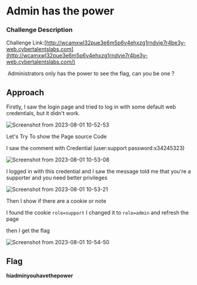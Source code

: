 # Admin has the power

### Challenge Description

Challenge Link:[http://wcamxwl32pue3e6m5p6v4ehxzg1rndvje7r4be3y-web.cybertalentslabs.com](http://wcamxwl32pue3e6m5p6v4ehxzg1rndvje7r4be3y-web.cybertalentslabs.com/)

 Administrators only has the power to see the flag, can you be one ?

## Approach

Firstly, I saw the login page and tried to log in with some default web credentials, but it didn't work.

![Screenshot from 2023-08-01 10-52-53](https://github.com/MohammedHawary/CTF-Challenges-Writeups/assets/94152045/96b71b8a-d671-4543-9577-513fa9464a09)


Let's Try To show the Page source Code

I saw the comment with Credential (user:support password:x34245323)

![Screenshot from 2023-08-01 10-53-08](https://github.com/MohammedHawary/CTF-Challenges-Writeups/assets/94152045/8e0bb412-c872-40f7-a900-57fc299acf98)

I logged in with this credential and I saw the message told me that you're a supporter and you need better privileges

![Screenshot from 2023-08-01 10-53-21](https://github.com/MohammedHawary/CTF-Challenges-Writeups/assets/94152045/6a09b137-9734-475e-a885-f3f159541a2f)


Then I show if there are a cookie or note

I found the cookie `role=support` I changed it to `role=admin` and refresh the page

then I get the flag

![Screenshot from 2023-08-01 10-54-50](https://github.com/MohammedHawary/CTF-Challenges-Writeups/assets/94152045/a79998e9-b3b0-4f23-930f-82960b7feeaa)

## Flag

**hiadminyouhavethepower**
